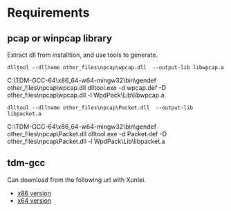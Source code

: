 

# Requirements
## pcap or winpcap library
Extract dll from installtion, and use tools to generate.

```dlltool --dllname other_files\npcap\wpcap.dll  --output-lib libwpcap.a```

C:\TDM-GCC-64\x86_64-w64-mingw32\bin\gendef other_files\npcap\wpcap.dll
dlltool.exe -d wpcap.def -D other_files\npcap\wpcap.dll -l WpdPack\Lib\libwpcap.a

```dlltool --dllname other_files\npcap\Packet.dll  --output-lib libpacket.a```

C:\TDM-GCC-64\x86_64-w64-mingw32\bin\gendef other_files\npcap\Packet.dll
dlltool.exe -d Packet.def -D other_files\npcap\Packet.dll -l WpdPack\Lib\libpacket.a

## tdm-gcc
Can download from the following url with Xunlei.

- [x86 version](https://github.com/jmeubank/tdm-gcc/releases/download/v9.2.0-tdm-1/tdm-gcc-9.2.0.exe)
- [x64 version](https://github.com/jmeubank/tdm-gcc/releases/download/v9.2.0-tdm64-1/tdm64-gcc-9.2.0.exe)


